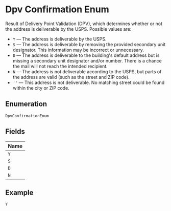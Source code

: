 
# Dpv Confirmation Enum

Result of Delivery Point Validation (DPV), which determines whether or not the address is deliverable by the USPS. Possible values are:

* `Y` –– The address is deliverable by the USPS.
* `S` –– The address is deliverable by removing the provided secondary unit designator. This information may be incorrect or unnecessary.
* `D` –– The address is deliverable to the building's default address but is missing a secondary unit designator and/or number.
  There is a chance the mail will not reach the intended recipient.
* `N` –– The address is not deliverable according to the USPS, but parts of the address are valid (such as the street and ZIP code).
* `''` –– This address is not deliverable. No matching street could be found within the city or ZIP code.

## Enumeration

`DpvConfirmationEnum`

## Fields

| Name |
|  --- |
| `Y` |
| `S` |
| `D` |
| `N` |

## Example

```
Y
```

